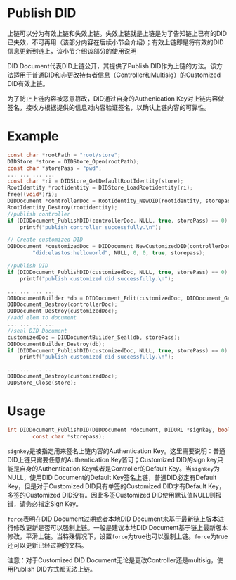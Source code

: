 # Publish DID
上链可以分为有效上链和失效上链。失效上链就是上链是为了告知链上已有的DID已失效，不可再用（该部分内容在后续小节会介绍）；有效上链即是将有效的DID信息更新到链上，该小节介绍该部分的使用说明

DID Document代表DID上链公开，其提供了Publish DID作为上链的方法。该方法适用于普通DID和非更改持有者信息（Controller和Multisig）的Customized DID有效上链。

为了防止上链内容被恶意篡改，DID通过自身的Authenication Key对上链内容做签名，接收方根据提供的信息对内容验证签名，以确认上链内容的可靠性。

# Example
```c
const char *rootPath = "root/store";
DIDStore *store = DIDStore_Open(rootPath);
const char *storePass = "pwd";
... ... ... ...
const char *ri = DIDStore_GetDefaultRootIdentity(store);
RootIdentity *rootidentity = DIDStore_LoadRootidentity(ri);
free((void*)ri);
DIDDocument *controllerDoc = RootIdentity_NewDID(rootidentity, storepass, "", true);
RootIdentity_Destroy(rootidentity);
//publish controller
if (DIDDocument_PublishDID(controllerDoc, NULL, true, storePass) == 0)
  	printf("publish controller successfully.\n");

// Create customized DID
DIDDocument *customizedDoc = DIDDocument_NewCustomizedDID(controllerDoc,
        "did:elastos:helloworld", NULL, 0, 0, true, storepass);

//publish DID
if (DIDDocument_PublishDID(customizedDoc, NULL, true, storePass) == 0)
  	printf("publish customized did successfully.\n");

... ... ... ...
DIDDocumentBuilder *db = DIDDocument_Edit(customizedDoc, DIDDocument_GetSubject(controllerDoc));
DIDDocument_Destroy(controllerDoc);
DIDDocument_Destroy(customizedDoc);
//add elem to document
... ... ... ... 
//seal DID Document
customizedDoc = DIDDocumentBuilder_Seal(db, storePass);
DIDDocumentBuilder_Destroy(db);
if (DIDDocument_PublishDID(customizedDoc, NULL, true, storePass) == 0)
  	printf("publish customized did successfully.\n");

... ... ... ...
DIDDocument_Destroy(customizedDoc);
DIDStore_Close(store);
```

# Usage

```c
int DIDDocument_PublishDID(DIDDocument *document, DIDURL *signkey, bool force,
        const char *storepass);
```
`signkey`是被指定用来签名上链内容的Authentication Key。这里需要说明：普通DID上链只需要任意的Authentication Key皆可；Customized DID的sign key只能是自身的Authentication Key或者是Controller的Default Key。当`signkey`为NULL，使用DID Document的Default Key签名上链，普通DID必定有Default Key，但是对于Customized DID只有单签的Customized DID才有Default Key，多签的Customized DID没有。因此多签Customized DID使用默认值NULL则报错，请务必指定Sign Key。

`force`表明在DID Document过期或者本地DID Document未基于最新链上版本进行修改更新是否可以强制上链。一般是建议本地DID Document基于链上最新版本修改，平滑上链。当特殊情况下，设置`force`为true也可以强制上链。`force`为true还可以更新已经过期的文档。

注意：对于Customized DID Document无论是更改Controller还是multisig，使用Publish DID方式都无法上链。

